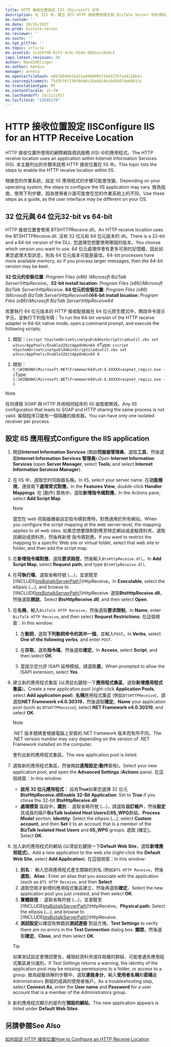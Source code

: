 ```yaml
---
title: HTTP 接收位置設定 IIS |Microsoft 文件
description: 在 IIS 中，建立 BTS HTTP 接收應用程式和 BizTalk Server 中的測試應用程式集區設定
ms.custom: ''
ms.date: 10/10/2017
ms.prod: biztalk-server
ms.reviewer: ''
ms.suite: ''
ms.tgt_pltfrm: ''
ms.topic: article
ms.assetid: 1c420f46-01f1-4c9c-9144-d8d2acc8b0c4
caps.latest.revision: 26
author: MandiOhlinger
ms.author: mandia
manager: anneta
ms.openlocfilehash: e09768d6616a33a4900995f3dd3225fa34318b3c
ms.sourcegitcommit: 75d35f6f230f0846c29a4b146c6d5b074e60b13c
ms.translationtype: MT
ms.contentlocale: zh-TW
ms.lasthandoff: 10/11/2017
ms.locfileid: "22645170"
---
```

# <a name="configure-iis-for-an-http-receive-location"></a><span data-ttu-id="5c543-103">HTTP 接收位置設定 IIS</span><span class="sxs-lookup"><span data-stu-id="5c543-103">Configure IIS for an HTTP Receive Location</span></span>
<span data-ttu-id="5c543-104">HTTP 接收位置所使用的網際網路資訊服務 (IIS) 中的應用程式。</span><span class="sxs-lookup"><span data-stu-id="5c543-104">The HTTP receive location uses an application within Internet Information Services (IIS).</span></span> <span data-ttu-id="5c543-105">本主題列出的步驟來啟用 HTTP 接收位置在 IIS 中。</span><span class="sxs-lookup"><span data-stu-id="5c543-105">This topic lists the steps to enable the HTTP receive location within IIS.</span></span> 

<span data-ttu-id="5c543-106">根據您的作業系統，設定 IIS 應用程式的步驟可能會改變。</span><span class="sxs-lookup"><span data-stu-id="5c543-106">Depending on your operating system, the steps to configure the IIS application may vary.</span></span> <span data-ttu-id="5c543-107">做為指南，使用下列步驟，因為使用者介面可能會在您的作業系統上的不同。</span><span class="sxs-lookup"><span data-stu-id="5c543-107">Use these steps as a guide, as the user interface may be different on your OS.</span></span>
  
## <a name="32-bit-vs-64-bit"></a><span data-ttu-id="5c543-108">32 位元與 64 位元</span><span class="sxs-lookup"><span data-stu-id="5c543-108">32-bit vs 64-bit</span></span>

<span data-ttu-id="5c543-109">HTTP 接收位置會使用 BTSHTTPReceive.dll。</span><span class="sxs-lookup"><span data-stu-id="5c543-109">An HTTP receive location uses the BTSHTTPReceive.dll.</span></span> <span data-ttu-id="5c543-110">沒有 32 位元和 64 位元版本的 dll。</span><span class="sxs-lookup"><span data-stu-id="5c543-110">There is a 32-bit and a 64-bit version of the DLL.</span></span> <span data-ttu-id="5c543-111">您選擇您想要使用哪個的版本。</span><span class="sxs-lookup"><span data-stu-id="5c543-111">You choose which version you want to use.</span></span> <span data-ttu-id="5c543-112">64 位元處理序會有更多可用的記憶體，因此如果您處理大型訊息，則為 64 位元版本可能是最佳。</span><span class="sxs-lookup"><span data-stu-id="5c543-112">64-bit processes have more available memory, so if you process larger messages, then the 64-bit version may be best.</span></span> 

<span data-ttu-id="5c543-113">**32 位元的安裝位置**: *Program Files (x86) \Microsoft BizTalk Server\HttpReceive*。</span><span class="sxs-lookup"><span data-stu-id="5c543-113">**32-bit install location**: *Program Files (x86)\Microsoft BizTalk Server\HttpReceive*.</span></span>
<span data-ttu-id="5c543-114">**64 位元的安裝位置**: *Program Files (x86) \Microsoft BizTalk Server\HttpReceive64*</span><span class="sxs-lookup"><span data-stu-id="5c543-114">**64-bit install location**: *Program Files (x86)\Microsoft BizTalk Server\HttpReceive64*</span></span>

<span data-ttu-id="5c543-115">若要執行 64 位元版本的 HTTP 接收配接器在 64 位元原生模式中，開啟命令提示字元，並執行下列指令碼：</span><span class="sxs-lookup"><span data-stu-id="5c543-115">To run the 64-bit version of the HTTP receive adapter in 64-bit native mode,  open a command prompt, and execute the following scripts:</span></span>  

1. <span data-ttu-id="5c543-116">類型：`cscript %SystemDrive%\inetpub\AdminScripts\adsutil.vbs set w3svc/AppPools/Enable32bitAppOnWin64 0`</span><span class="sxs-lookup"><span data-stu-id="5c543-116">Type: `cscript %SystemDrive%\inetpub\AdminScripts\adsutil.vbs set w3svc/AppPools/Enable32bitAppOnWin64 0`</span></span>  

2. <span data-ttu-id="5c543-117">類型：`C:\WINDOWS\Microsoft.NET\Framework64\vX.X.XXXXX>aspnet_regiis.exe -i`</span><span class="sxs-lookup"><span data-stu-id="5c543-117">Type: `C:\WINDOWS\Microsoft.NET\Framework64\vX.X.XXXXX>aspnet_regiis.exe -i`</span></span>  
  
> [!NOTE]
>  <span data-ttu-id="5c543-118">任何導致 SOAP 與 HTTP 共用相同程序的 IIS 組態都無效。</span><span class="sxs-lookup"><span data-stu-id="5c543-118">Any IIS configuration that leads to SOAP and HTTP sharing the same process is not valid.</span></span> <span data-ttu-id="5c543-119">每個程序只能有一個隔離的接收器。</span><span class="sxs-lookup"><span data-stu-id="5c543-119">You can have only one isolated receiver per process.</span></span>  
  
##  <a name="configure-the-iis-application"></a><span data-ttu-id="5c543-120">設定 IIS 應用程式</span><span class="sxs-lookup"><span data-stu-id="5c543-120">Configure the IIS application</span></span>
  
1.  <span data-ttu-id="5c543-121">開啟**Internet Information Services** (開啟**伺服器管理員**，選取**工具**，然後選取**Internet Information Services 管理員**).</span><span class="sxs-lookup"><span data-stu-id="5c543-121">Open **Internet Information Services** (open **Server Manager**, select **Tools**, and select **Internet Information Services Manager**).</span></span> 
  
2.  <span data-ttu-id="5c543-122">在 IIS 中，選取您的伺服器名稱。</span><span class="sxs-lookup"><span data-stu-id="5c543-122">In IIS, select your server name.</span></span> <span data-ttu-id="5c543-123">在**功能檢視**，連按兩下**處理常式對應**。</span><span class="sxs-lookup"><span data-stu-id="5c543-123">In the **Features View**, double-click **Handler Mappings**.</span></span> <span data-ttu-id="5c543-124">在 [動作] 窗格中，選取**新增指令碼對應**。</span><span class="sxs-lookup"><span data-stu-id="5c543-124">In the Actions pane, select **Add Script Map**.</span></span>  
  
    > [!NOTE]
    >  <span data-ttu-id="5c543-125">當您在 web 伺服器層級設定指令碼對應時，對應適用於所有網站。</span><span class="sxs-lookup"><span data-stu-id="5c543-125">When you configure the script mapping at the web server-level, the mapping applies to all web sites.</span></span> <span data-ttu-id="5c543-126">如果您想要限制對應至特定網站或虛擬資料夾，選取該網站或資料夾，然後再新增 指令碼對應。</span><span class="sxs-lookup"><span data-stu-id="5c543-126">If you want to restrict the mapping to a specific Web site or virtual folder, select that web site or folder, and then add the script map.</span></span>  
  
3.  <span data-ttu-id="5c543-127">在**新增指令碼對應**，選取**要求路徑**，然後輸入`BtsHttpReceive.dll`。</span><span class="sxs-lookup"><span data-stu-id="5c543-127">In **Add Script Map**, select **Request path**, and type `BtsHttpReceive.dll`.</span></span>  
  
4.  <span data-ttu-id="5c543-128">在**可執行檔**，選取省略符號 (**...**)，並瀏覽至[!INCLUDE[btsBiztalkServerPath](../includes/btsbiztalkserverpath-md.md)]\HttpReceive。</span><span class="sxs-lookup"><span data-stu-id="5c543-128">In **Executable**, select the ellipsis (**…**), and browse to [!INCLUDE[btsBiztalkServerPath](../includes/btsbiztalkserverpath-md.md)]\HttpReceive.</span></span> <span data-ttu-id="5c543-129">選取**BtsHttpReceive.dll**，然後選取**開啟**。</span><span class="sxs-lookup"><span data-stu-id="5c543-129">Select **BtsHttpReceive.dll**, and then select **Open**.</span></span>  
  
5.  <span data-ttu-id="5c543-130">在**名稱**，輸入`BizTalk HTTP Receive`，然後選取**要求限制**。</span><span class="sxs-lookup"><span data-stu-id="5c543-130">In **Name**, enter `BizTalk HTTP Receive`, and then select **Request Restrictions**.</span></span> <span data-ttu-id="5c543-131">在這個視窗：</span><span class="sxs-lookup"><span data-stu-id="5c543-131">In this window:</span></span>
  
    1. <span data-ttu-id="5c543-132">在**動詞**，選取**下列動詞命令的其中一個**，並輸入`POST`。</span><span class="sxs-lookup"><span data-stu-id="5c543-132">In **Verbs**, select **One of the following verbs**, and enter `POST`.</span></span>  
  
    2. <span data-ttu-id="5c543-133">在**存取**，選取**指令碼**，然後選取**確定**。</span><span class="sxs-lookup"><span data-stu-id="5c543-133">In **Access**, select **Script**, and then select **OK**.</span></span>  
  
    3. <span data-ttu-id="5c543-134">當提示您允許 ISAPI 延伸模組，請選取**是**。</span><span class="sxs-lookup"><span data-stu-id="5c543-134">When prompted to allow the ISAPI extension, select **Yes**.</span></span>  
  
6. <span data-ttu-id="5c543-135">建立新的應用程式集區 (以滑鼠右鍵按一下**應用程式集區**，選取**新增應用程式集區**)。</span><span class="sxs-lookup"><span data-stu-id="5c543-135">Create a new application pool (right-click **Application Pools**, select **Add application pool**).</span></span> <span data-ttu-id="5c543-136">**名稱**應用程式集區 (例如`BTSHTTPReceive`)，請選取**NET Framework v4.0.30319**，然後選取**確定**。</span><span class="sxs-lookup"><span data-stu-id="5c543-136">**Name** your application pool (such as `BTSHTTPReceive`), select **NET Framework v4.0.30319**, and select **OK**.</span></span>  
  
    > [!NOTE]
    >  <span data-ttu-id="5c543-137">.NET 版本號碼會根據電腦上安裝的.NET framework 版本而有所不同。</span><span class="sxs-lookup"><span data-stu-id="5c543-137">The .NET version number may vary depending on the version of .NET Framework installed on the computer.</span></span>  
  
     <span data-ttu-id="5c543-138">會列出新的應用程式集區。</span><span class="sxs-lookup"><span data-stu-id="5c543-138">The new application pool is listed.</span></span>  
  
7. <span data-ttu-id="5c543-139">選取新的應用程式集區，然後開啟**進階設定**(**動作**窗格)。</span><span class="sxs-lookup"><span data-stu-id="5c543-139">Select your new application pool, and open the **Advanced Settings** (**Actions** pane).</span></span> <span data-ttu-id="5c543-140">在這個視窗：</span><span class="sxs-lookup"><span data-stu-id="5c543-140">In this window:</span></span>

    - <span data-ttu-id="5c543-141">**啟用 32 位元應用程式**： 設為**True**如果您選擇 32 位元**BtsHttpReceive.dll**</span><span class="sxs-lookup"><span data-stu-id="5c543-141">**Enable 32-Bit Application**: Set to **True** if you chose the 32-bit **BtsHttpReceive.dll**</span></span>
    - <span data-ttu-id="5c543-142">**處理模型** 區段中，**識別**： 選取省略符號 (**...**)，請選取**自訂帳戶**，然後**設定**其成員的帳戶**BizTalk Isolated Host Users**和**IIS_WPG**群組。</span><span class="sxs-lookup"><span data-stu-id="5c543-142">**Process Model** section, **Identity**: Select the ellipsis (**…**), select **Custom account**, and then **Set** it to an account that is a member of the **BizTalk Isolated Host Users** and **IIS_WPG** groups.</span></span> <span data-ttu-id="5c543-143">選取 [確定]。</span><span class="sxs-lookup"><span data-stu-id="5c543-143">Select **OK**.</span></span> 
  
8. <span data-ttu-id="5c543-144">加入新的應用程式的網站 (以滑鼠右鍵按一下**Default Web Site**，選取**新增應用程式**)。</span><span class="sxs-lookup"><span data-stu-id="5c543-144">Add a new application to the web site (right-click the **Default Web Site**, select **Add Application**).</span></span> <span data-ttu-id="5c543-145">在這個視窗：</span><span class="sxs-lookup"><span data-stu-id="5c543-145">In this window:</span></span>
  
    1. <span data-ttu-id="5c543-146">**別名**： 輸入您與應用程式產生關聯的別名 (例如`BTS HTTP Receive`，然後**選取**。</span><span class="sxs-lookup"><span data-stu-id="5c543-146">**Alias** : Enter an alias that you associate with the application (such as `BTS HTTP Receive`, and then **Select**.</span></span>  
    2. <span data-ttu-id="5c543-147">選取您剛才新增的應用程式集區建立，然後再選取**確定**。</span><span class="sxs-lookup"><span data-stu-id="5c543-147">Select the new application pool you just created, and then select **OK**.</span></span>  
    3. <span data-ttu-id="5c543-148">**實體路徑**： 選取省略符號 (**...**)，並瀏覽至[!INCLUDE[btsBiztalkServerPath](../includes/btsbiztalkserverpath-md.md)]\HttpReceive。</span><span class="sxs-lookup"><span data-stu-id="5c543-148">**Physical path**: Select the ellipsis (**…**), and browse to [!INCLUDE[btsBiztalkServerPath](../includes/btsbiztalkserverpath-md.md)]\HttpReceive.</span></span>  
    4. <span data-ttu-id="5c543-149">**測試設定**以確認有無錯誤**測試連接** 對話方塊。</span><span class="sxs-lookup"><span data-stu-id="5c543-149">**Test Settings** to verify there are no errors in the **Test Connection** dialog box.</span></span> <span data-ttu-id="5c543-150">**關閉**，然後選取**確定**。</span><span class="sxs-lookup"><span data-stu-id="5c543-150">**Close**, and then select **OK**.</span></span>  
  
    > [!TIP]
    > <span data-ttu-id="5c543-151">如果測試設定會傳回警告，權限給資料夾或存取權的群組，可能會遺失應用程式集區身分識別。</span><span class="sxs-lookup"><span data-stu-id="5c543-151">If Test Settings returns a warning, the identity of the application pool may be missing permissions to a folder, or access to a group.</span></span> <span data-ttu-id="5c543-152">做為疑難排解的步驟中，選取**連接身分**，輸入**使用者名稱**和**密碼**是 Administrators 群組的成員的使用者帳戶。</span><span class="sxs-lookup"><span data-stu-id="5c543-152">As a troubleshooting step, select **Connect As**, enter the **User name** and **Password** for a user account that is a member of the Administrators group.</span></span> 

9. <span data-ttu-id="5c543-153">新的應用程式顯示的是列在**預設的網站**。</span><span class="sxs-lookup"><span data-stu-id="5c543-153">The new application appears is listed under **Default Web Sites**.</span></span>  
  
## <a name="see-also"></a><span data-ttu-id="5c543-154">另請參閱</span><span class="sxs-lookup"><span data-stu-id="5c543-154">See Also</span></span>  
 [<span data-ttu-id="5c543-155">如何設定 HTTP 接收位置</span><span class="sxs-lookup"><span data-stu-id="5c543-155">How to Configure an HTTP Receive Location</span></span>](../core/how-to-configure-an-http-receive-location.md)
